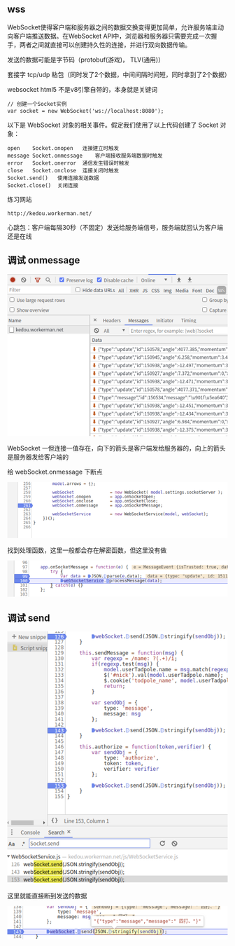 ## wss

WebSocket使得客户端和服务器之间的数据交换变得更加简单，允许服务端主动向客户端推送数据。在WebSocket API中，浏览器和服务器只需要完成一次握手，两者之间就直接可以创建持久性的连接，并进行双向数据传输。
    
发送的数据可能是字节码（protobuf(游戏)， TLV(通用)）

套接字 tcp/udp 粘包（同时发了2个数据，中间间隔时间短，同时拿到了2个数据）

websocket html5 不是v8引擎自带的，本身就是关键词

    // 创建一个Socket实例
    var socket = new WebSocket('ws://localhost:8080'); 
    
以下是 WebSocket 对象的相关事件。假定我们使用了以上代码创建了 Socket 对象：

    open	Socket.onopen	连接建立时触发
    message	Socket.onmessage	客户端接收服务端数据时触发
    error	Socket.onerror	通信发生错误时触发
    close	Socket.onclose	连接关闭时触发
    Socket.send()	使用连接发送数据
    Socket.close()	关闭连接

练习网站

    http://kedou.workerman.net/

心跳包：客户端每隔30秒（不固定）发送给服务端信号，服务端就回认为客户端还是在线

## 调试 onmessage

![debugger](../img/34.png)

WebSocket 一但连接一值存在，向下的箭头是客户端发给服务器的，向上的箭头是服务器发给客户端的

给 webSocket.onmessage 下断点

![debugger](../img/35.png)

找到处理函数，这里一般都会存在解密函数，但这里没有做

![debugger](../img/36.png)

## 调试 send

![debugger](../img/37.png)

这里就能直接断到发送的数据

![debugger](../img/38.png)

